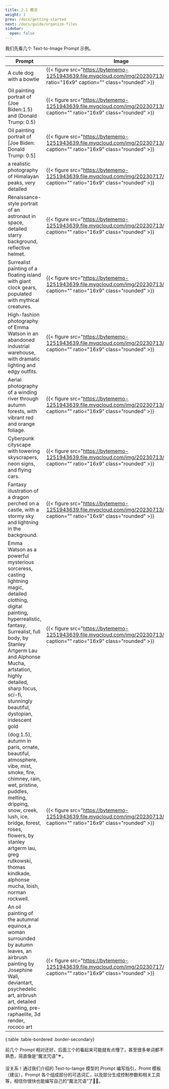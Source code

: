 ```yaml
---
title: 2.1 概览
weight: 1
prev: /docs/getting-started
next: /docs/guide/organize-files
sidebar:
  open: false
---
```




我们先看几个 Text-to-Image Prompt 示例。

| Prompt | Image |
| --- | --- |
| A cute dog with a bowtie | {{< figure src="https://bytememo-1251943639.file.myqcloud.com/img/20230713/dz0vNt.jpg" ratio="16x9" caption="" class="rounded" >}} |
| Oil painting portrait of (Joe Biden:1.5) and (Donald Trump: 0.5) | {{< figure src="https://bytememo-1251943639.file.myqcloud.com/img/20230713/PIAWVJ.jpg" caption="" ratio="16x9" class="rounded" >}} |
| Oil painting portrait of [Joe Biden: Donald Trump: 0.5] | {{< figure src="https://bytememo-1251943639.file.myqcloud.com/img/20230713/gc8fDm.jpg" caption="" ratio="16x9" class="rounded" >}} |
| a realistic photography of Himalayan peaks, very detailed | {{< figure src="https://bytememo-1251943639.file.myqcloud.com/img/20230717/73ugzj.jpg" caption="" ratio="16x9" class="rounded" >}} |
| Renaissance-style portrait of an astronaut in space, detailed starry background, reflective helmet. | {{< figure src="https://bytememo-1251943639.file.myqcloud.com/img/20230713/XA25iC.jpg" caption="" ratio="16x9" class="rounded" >}} |
| Surrealist painting of a floating island with giant clock gears, populated with mythical creatures. | {{< figure src="https://bytememo-1251943639.file.myqcloud.com/img/20230713/6AhUnT.jpg" caption="" ratio="16x9" class="rounded" >}} |
| High-fashion photography of Emma Watson in an abandoned industrial warehouse, with dramatic lighting and edgy outfits. | {{< figure src="https://bytememo-1251943639.file.myqcloud.com/img/20230713/t4bwe1.jpg" caption="" ratio="16x9" class="rounded" >}} |
| Aerial photography of a winding river through autumn forests, with vibrant red and orange foliage. | {{< figure src="https://bytememo-1251943639.file.myqcloud.com/img/20230713/TKGkCj.jpg" caption="" ratio="16x9" class="rounded" >}} |
| Cyberpunk cityscape with towering skyscrapers, neon signs, and flying cars. | {{< figure src="https://bytememo-1251943639.file.myqcloud.com/img/20230713/qJxpnV.jpg" caption="" ratio="16x9" class="rounded" >}} |
| Fantasy illustration of a dragon perched on a castle, with a stormy sky and lightning in the background. | {{< figure src="https://bytememo-1251943639.file.myqcloud.com/img/20230713/dDhEvZ.jpg" caption="" ratio="16x9" class="rounded" >}} |
| Emma Watson as a powerful mysterious sorceress, casting lightning magic, detailed clothing, digital painting, hyperrealistic, fantasy, Surrealist, full body, by Stanley Artgerm Lau and Alphonse Mucha, artstation, highly detailed, sharp focus, sci-fi, stunningly beautiful, dystopian, iridescent gold | {{< figure src="https://bytememo-1251943639.file.myqcloud.com/img/20230713/ZsLkZV.jpg" caption="" ratio="16x9" class="rounded" >}} |
| (dog:1.5), autumn in paris, ornate, beautiful, atmosphere, vibe, mist, smoke, fire, chimney, rain, wet, pristine, puddles, melting, dripping, snow, creek, lush, ice, bridge, forest, roses, flowers, by stanley artgerm lau, greg rutkowski, thomas kindkade, alphonse mucha, loish, norman rockwell. | {{< figure src="https://bytememo-1251943639.file.myqcloud.com/img/20230713/nz00Ft.jpg" caption="" ratio="16x9" class="rounded" >}} |
| An oil painting of the autumnal equinox,a woman surrounded by autumn leaves, an airbrush painting by Josephine Wall, deviantart, psychedelic art, airbrush art, detailed painting, pre-raphaelite, 3d render, rococo art | {{< figure src="https://bytememo-1251943639.file.myqcloud.com/img/20230717/VYHAwq.jpg" caption="" ratio="16x9" class="rounded" >}} |
{.table .table-bordered .border-secondary}


前几个 Prompt 相对还好，后面三个的看起来可能就有点懵了，甚至很多单词都不熟悉，简直像是“魔法咒语”☔️。

没关系！通过我们介绍的 Text-to-Iamge 模型的 Prompt 编写指引，Promt 模板（建议），Prompt 各个组成部分的可选词汇，以及部分生成控制参数和相关工具 等，相信你很快也能编写自己的“魔法咒语”了🧙‍♂️。

